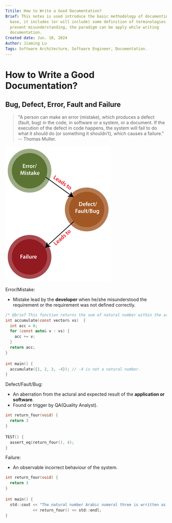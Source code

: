 ```yaml
---
Titile: How to Write a Good Documentation?
Brief: This notes is used introduce the basic methodology of documenting a code 
  base, it includes (or will include) some definition of terminologies to
  prevent misunderstanding, the paradigm can be apply while writing 
  documentation.
Created date: Jun. 10, 2024
Author: Jiaming Lu
Tags: Software Architecture, Software Engineer, Documentation.
---
```


# How to Write a Good Documentation?
## Bug, Defect, Error, Fault and Failure
> "A person can make an error (mistake), which produces a defect (fault, bug)
> in the code, in software or a system, or a document. If the execution of the
> defect in code happens, the system will fail to do what it should do (or
> something it shouldn’t), which causes a failure." -- Thomas Muller.

![dummy](./img/bug_defect_error_fault_and_failure.png)

Error/Mistake:
- Mistake lead by the **developer** when he/she misunderstood the requirement
or the requirement was not defined correctly.
```c 
/* @brief This function returns the sum of natural number within the array. */
int accumulate(const vector& vs)  {
  int acc = 0;
  for (const auto& v : vs) {
    acc += v;
  }
  return acc;
}

int main() {
  accumulate({1, 2, 3, -4}); // -4 is not a natural number.
}
```

Defect/Fault/Bug:
- An aberration from the actural and expected result of the **application or
software**.
- Found or trigger by QA(Quality Analyst).
```c 
int return_four(void) {
  return 3
}

TEST() {
  assert_eq(return_four(), 4);
}
```

Failure:
- An observable incorrect behaviour of the system.
```c 
int return_four(void) {
  return 3
}

int main() {
  std::cout << "The natural number Arabic numeral three is wrritten as: "
            << return_four() << std::endl;
}
```


